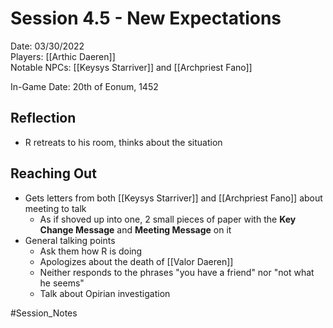 # Session 4.5 - New Expectations

Date: 03/30/2022  
Players: [[Arthic Daeren]]  
Notable NPCs: [[Keysys Starriver]] and [[Archpriest Fano]]

In-Game Date: 20th of Eonum, 1452

## Reflection 
- R retreats to his room, thinks about the situation

## Reaching Out
- Gets letters from both [[Keysys Starriver]] and [[Archpriest Fano]] about meeting to talk
	- As if shoved up into one, 2 small pieces of paper with the **Key Change Message** and **Meeting Message** on it
- General talking points
	- Ask them how R is doing
	- Apologizes about the death of [[Valor Daeren]]
	- Neither responds to the phrases "you have a friend" nor "not what he seems"
	- Talk about Opirian investigation 


#Session_Notes